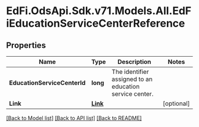 # EdFi.OdsApi.Sdk.v71.Models.All.EdFiEducationServiceCenterReference

## Properties

Name | Type | Description | Notes
------------ | ------------- | ------------- | -------------
**EducationServiceCenterId** | **long** | The identifier assigned to an education service center. | 
**Link** | [**Link**](Link.md) |  | [optional] 

[[Back to Model list]](../README.md#documentation-for-models) [[Back to API list]](../README.md#documentation-for-api-endpoints) [[Back to README]](../README.md)

